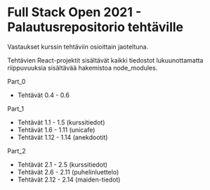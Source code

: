 # Full Stack Open 2021 - Palautusrepositorio tehtäville

Vastaukset kurssin tehtäviin osioittain jaoteltuna.

Tehtävien React-projektit sisältävät kaikki tiedostot lukuunottamatta riippuvuuksia sisältävää hakemistoa node_modules.

Part_0  
  * Tehtävät 0.4 - 0.6

Part_1  
  * Tehtävät 1.1 - 1.5 (kurssitiedot)
  * Tehtävät 1.6 - 1.11 (unicafe)
  * Tehtävät 1.12 - 1.14 (anekdootit)

Part_2  
  * Tehtävät 2.1 - 2.5 (kurssitiedot)
  * Tehtävät 2.6 - 2.11 (puhelinluettelo)
  * Tehtävät 2.12 - 2.14 (maiden-tiedot)
